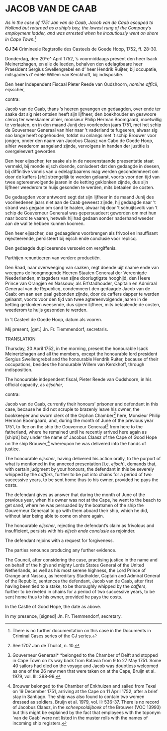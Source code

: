 # JACOB VAN DE CAAB

*As in the case of 1751 Jan van de Caab, Jacob van de Caab escaped to Holland but returned as a ship’s boy, the lowest rung of the Company’s employment ladder, and was arrested when he incautiously went on shore in Cape Town.[^1]*

**CJ 34** Crimineele Regtsrolle des Casteels de Goede Hoop, 1752, ff. 28-30.

Donderdag, den 20^e^ April 1752, ’s voormiddaags present den heer Isack Meinertzhagen, en alle de leeden, behalven den edelagtbaare heer Praesident Sergius Swellengrebel en d’ heer Hendrik Ruijter, bij occupatie, mitsgaders d’ edele Willem van Kerckhoff, bij indispositie.

Den heer Independent Fiscaal Pieter Reede van Oudshoorn, *nomine officii*, eijsscher,

contra:

Jacob van de Caab, thans ’s heeren gevangen en gedaagden, over ende ter saake dat sig niet ontsien heeft sijn lijfheer, den boekhouder en geswoore clercq ter weeskamer alhier, monsieur Philip Herman Boomgaard, moetwillig te verlaaten, en in den maand Junij des voorleeden jaars 1751, met het schip de Gouverneur Generaal van hier naar ’t vaderland te fugeeren, alwaar sig soo lange heeft opgehouden, totdat nu onlangs met ’t schip Brouwer voor jongen, onder den naam van Jacobus Claasz van Cabo de Goede Hoop, alhier weederom aangeland zijnde, vervolgens in handen der justitie is overgeleevert geworden.

Den heer eijsscher, ter saake als in de neevenstaande praesentatie staat vermeld, bij monde eijsch doende, conludeert dat den gedaagde in deesen, bij diffinitive vonnis van u edelagtbaarens mag werden gecondemneert om door de kaffers \[*sic*\] strengelijk te werden gelaarst, voorts voor den tijd van twee agtereenvolgende jaaren in de ketting geklonken zijnde, dus sijn lijfheer weederom te huijs gesonden te werden, mits betaalen de costen.

De gedaagden voor antwoord segt dat sijn lijfheer in de maand Junij des voorleedenen jaars niet aan de Caab geweest zijnde, hij gedaagde naar ’t strand was gegaan om sand te haalen, alwaar hij door ’t schuijtsvolk van ’t schip de Gouverneur Generaal was gepersuadeert geworden om met hun naar boord te vaaren, hetwelk hij had gedaan sonder naderhand weeder aan de wal te hebben kunnen koomen.

Den heer eijsscher, des gedaagdens voorbrengen als frivool en insuffisant rejecteerende, persisteert bij eijsch ende conclusie voor replicq.

Den gedaagde dupliceerende versoekt om vergiffenis.

Parthijen renuntieeren van verdere productiën.

Den Raad, naar overweeging van saaken, regt doende uijt naame ende van weegens de hoogmogende Heeren Staaten Generaal der Vereenigde Neederlanden, mitsgaders van sijne doorlugtigste hooghijd, den Heere Prince van Orangjen en Nassouw, als Erfstadhouder, Capitain en Admiraal Generaal van de Republicq, condemneert den gedaagde Jacob van de Caab: om aan een paal gebonden zijnde, door de caffers dapper te werden gelaarst, voorts voor den tijd van twee agtereenvolgende jaaren in de ketting geklonken weesende, dus sijnen lijfheer, mits betaalende de costen, weederom te huijs gesonden te werden.

In ’t Casteel de Goede Hoop, datum als vooren.

Mij present, \[get.\] Jn. Fr. Tiemmendorf, secretaris.

TRANSLATION

Thursday, 20 April 1752, in the morning, present the honourable Isack Meinertzhagen and all the members, except the honourable lord president Sergius Swellengrebel and the honourable Hendrik Ruiter, because of their occupations, besides the honourable Willem van Kerckhoff, through indisposition.

The honourable independent fiscal, Pieter Reede van Oudshoorn, in his official capacity, as *eijscher*,

contra:

Jacob van de Caab, currently their honours’ prisoner and defendant in this case, because he did not scruple to brazenly leave his owner, the bookkeeper and sworn clerk of the Orphan Chamber[^2] here, Monsieur Philip Herman Boomgaard, and, during the month of June of the previous year 1751, to flee on the ship the Gouverneur Generaal[^3] from here to the fatherland, where he remained until he recently arrived here again as \[ship’s\] boy under the name of Jacobus Claasz of the Cape of Good Hope on the ship Brouwer,[^4] whereupon he was delivered into the hands of justice.

The honourable *eijscher*, having delivered his action orally, to the purport of what is mentioned in the annexed presentation \[i.e. *eijsch*\], demands that, with certain judgment by your honours, the defendant in this be severely whipped by the *caffers*, further to be put into chains for a period of two successive years, to be sent home thus to his owner, provided he pays the costs.

The defendant gives as answer that during the month of June of the previous year, when his owner was not at the Cape, he went to the beach to get sand, where he was persuaded by the boatsmen of the ship the Gouverneur Generaal to go with them aboard their ship, which he did, without later being able to come on shore again.

The honourable *eijscher*, rejecting the defendant’s claim as frivolous and insufficient, persists with his *eijsch ende conclusie* as rejoinder.

The defendant rejoins with a request for forgiveness.

The parties renounce producing any further evidence.

The Council, after considering the case, practising justice in the name and on behalf of the high and mighty Lords States General of the United Netherlands, as well as his most serene highness, the Lord Prince of Orange and Nassou, as hereditary Stadholder, Captain and Admiral General of the Republic, sentences the defendant, Jacob van de Caab, after first having been tied to a stake, to be thoroughly whipped by the *caffers*, further to be riveted in chains for a period of two successive years, to be sent home thus to his owner, provided he pays the costs.

In the Castle of Good Hope, the date as above.

In my presence, \[signed\] Jn. Fr. Tiemmendorf, secretary.

[^1]: There is no further documentation on this case in the Documents in Criminal Cases series of the CJ series. 

[^2]:  See 1707 Jan de Thuilot, n. 10.

[^3]:  Gouverneur Generaal* *belonged to the Chamber of Delft and stopped in Cape Town on its way back from Batavia from 9 to 27 May 1751. Some 40 sailors had died on the voyage and Jacob was doubtless welcomed as one of the 26 new men that were taken on at the Cape, Bruijn et al. 1979, vol. III: 398-99.

[^4]:  Brouwer belonged to the Chamber of Enkhuizen and sailed from Texel on 19 December 1751, arriving at the Cape on 11 April 1752, after a brief stay in Santiago. The ship was also found to contain two women dressed as soldiers, Bruijn et al. 1979, vol. II: 536-37. There is no record of Jacobus Claasz, in the *scheepsoldijboek* of the Brouwer (VOC 13993) but this might be explained by the fact that employees with the toponym ‘van de Caab’ were not listed in the muster rolls with the names of incoming ship registers. 